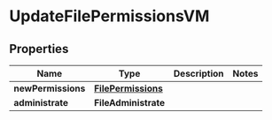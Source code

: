 

# UpdateFilePermissionsVM


## Properties

Name | Type | Description | Notes
------------ | ------------- | ------------- | -------------
**newPermissions** | [**FilePermissions**](FilePermissions.md) |  | 
**administrate** | **FileAdministrate** |  | 



